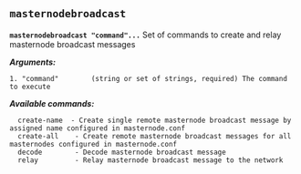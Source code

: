 ## **`masternodebroadcast`**

**`masternodebroadcast "command"...`**
Set of commands to create and relay masternode broadcast messages

***Arguments:***

```
1. "command"        (string or set of strings, required) The command to execute

```



***Available commands:***

```
  create-name  - Create single remote masternode broadcast message by assigned name configured in masternode.conf
  create-all    - Create remote masternode broadcast messages for all masternodes configured in masternode.conf
  decode        - Decode masternode broadcast message
  relay         - Relay masternode broadcast message to the network
```
